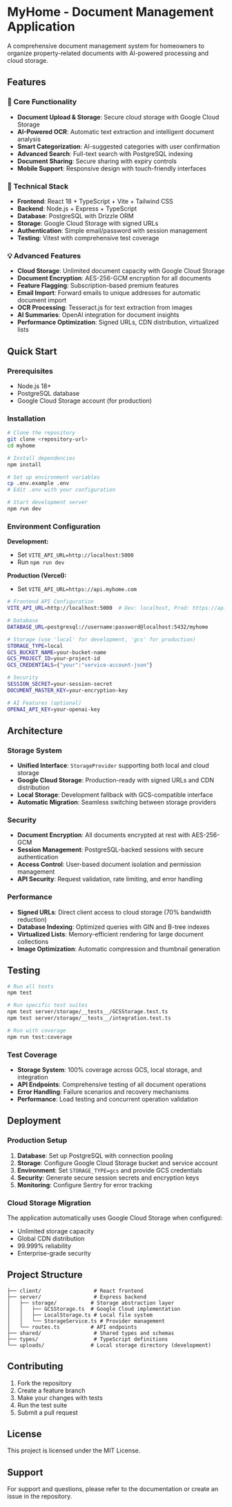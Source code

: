 # MyHome - Document Management Application

A comprehensive document management system for homeowners to organize property-related documents with AI-powered processing and cloud storage.

## Features

### 🚀 Core Functionality
- **Document Upload & Storage**: Secure cloud storage with Google Cloud Storage
- **AI-Powered OCR**: Automatic text extraction and intelligent document analysis
- **Smart Categorization**: AI-suggested categories with user confirmation
- **Advanced Search**: Full-text search with PostgreSQL indexing
- **Document Sharing**: Secure sharing with expiry controls
- **Mobile Support**: Responsive design with touch-friendly interfaces

### 🔧 Technical Stack
- **Frontend**: React 18 + TypeScript + Vite + Tailwind CSS
- **Backend**: Node.js + Express + TypeScript
- **Database**: PostgreSQL with Drizzle ORM
- **Storage**: Google Cloud Storage with signed URLs
- **Authentication**: Simple email/password with session management
- **Testing**: Vitest with comprehensive test coverage

### 💡 Advanced Features
- **Cloud Storage**: Unlimited document capacity with Google Cloud Storage
- **Document Encryption**: AES-256-GCM encryption for all documents
- **Feature Flagging**: Subscription-based premium features
- **Email Import**: Forward emails to unique addresses for automatic document import
- **OCR Processing**: Tesseract.js for text extraction from images
- **AI Summaries**: OpenAI integration for document insights
- **Performance Optimization**: Signed URLs, CDN distribution, virtualized lists

## Quick Start

### Prerequisites
- Node.js 18+ 
- PostgreSQL database
- Google Cloud Storage account (for production)

### Installation
```bash
# Clone the repository
git clone <repository-url>
cd myhome

# Install dependencies
npm install

# Set up environment variables
cp .env.example .env
# Edit .env with your configuration

# Start development server
npm run dev
```

### Environment Configuration

**Development:**
- Set `VITE_API_URL=http://localhost:5000`
- Run `npm run dev`

**Production (Vercel):**
- Set `VITE_API_URL=https://api.myhome.com`

```bash
# Frontend API Configuration
VITE_API_URL=http://localhost:5000  # Dev: localhost, Prod: https://api.myhome.com

# Database
DATABASE_URL=postgresql://username:password@localhost:5432/myhome

# Storage (use 'local' for development, 'gcs' for production)
STORAGE_TYPE=local
GCS_BUCKET_NAME=your-bucket-name
GCS_PROJECT_ID=your-project-id
GCS_CREDENTIALS={"your":"service-account-json"}

# Security
SESSION_SECRET=your-session-secret
DOCUMENT_MASTER_KEY=your-encryption-key

# AI Features (optional)
OPENAI_API_KEY=your-openai-key
```

## Architecture

### Storage System
- **Unified Interface**: `StorageProvider` supporting both local and cloud storage
- **Google Cloud Storage**: Production-ready with signed URLs and CDN distribution
- **Local Storage**: Development fallback with GCS-compatible interface
- **Automatic Migration**: Seamless switching between storage providers

### Security
- **Document Encryption**: All documents encrypted at rest with AES-256-GCM
- **Session Management**: PostgreSQL-backed sessions with secure authentication
- **Access Control**: User-based document isolation and permission management
- **API Security**: Request validation, rate limiting, and error handling

### Performance
- **Signed URLs**: Direct client access to cloud storage (70% bandwidth reduction)
- **Database Indexing**: Optimized queries with GIN and B-tree indexes
- **Virtualized Lists**: Memory-efficient rendering for large document collections
- **Image Optimization**: Automatic compression and thumbnail generation

## Testing

```bash
# Run all tests
npm test

# Run specific test suites
npm test server/storage/__tests__/GCSStorage.test.ts
npm test server/storage/__tests__/integration.test.ts

# Run with coverage
npm run test:coverage
```

### Test Coverage
- **Storage System**: 100% coverage across GCS, local storage, and integration
- **API Endpoints**: Comprehensive testing of all document operations
- **Error Handling**: Failure scenarios and recovery mechanisms
- **Performance**: Load testing and concurrent operation validation

## Deployment

### Production Setup
1. **Database**: Set up PostgreSQL with connection pooling
2. **Storage**: Configure Google Cloud Storage bucket and service account
3. **Environment**: Set `STORAGE_TYPE=gcs` and provide GCS credentials
4. **Security**: Generate secure session secrets and encryption keys
5. **Monitoring**: Configure Sentry for error tracking

### Cloud Storage Migration
The application automatically uses Google Cloud Storage when configured:
- Unlimited storage capacity
- Global CDN distribution
- 99.999% reliability
- Enterprise-grade security

## Project Structure

```
├── client/                 # React frontend
├── server/                 # Express backend
│   ├── storage/           # Storage abstraction layer
│   │   ├── GCSStorage.ts  # Google Cloud implementation
│   │   ├── LocalStorage.ts # Local file system
│   │   └── StorageService.ts # Provider management
│   └── routes.ts          # API endpoints
├── shared/                 # Shared types and schemas
├── types/                  # TypeScript definitions
└── uploads/               # Local storage directory (development)
```

## Contributing

1. Fork the repository
2. Create a feature branch
3. Make your changes with tests
4. Run the test suite
5. Submit a pull request

## License

This project is licensed under the MIT License.

## Support

For support and questions, please refer to the documentation or create an issue in the repository.